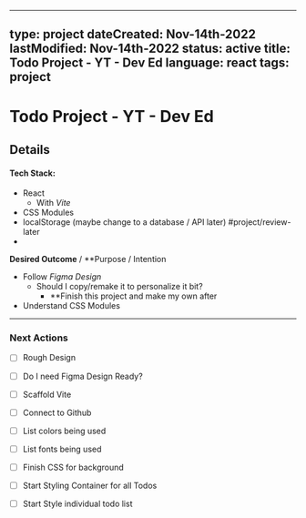 
---

type: project
dateCreated: Nov-14th-2022
lastModified: Nov-14th-2022
status: active
title: Todo Project - YT - Dev Ed
language: react
tags: project
---



# Todo Project - YT - Dev Ed


## Details

#### Tech Stack: 

-  React
	- With *Vite*
-  CSS Modules
- localStorage (maybe change to a database / API later) #project/review-later
- 


**Desired Outcome** / **Purpose / Intention 

- Follow *Figma Design*
	- Should  I copy/remake it to personalize it bit?
		- **Finish this project and make my own after
- Understand CSS Modules


_________

### Next Actions

- [ ]  Rough Design
- [ ] Do I need Figma Design Ready?
- [ ] Scaffold Vite 
- [ ] Connect to Github
- [ ] List colors being used
- [ ] List fonts being used
- [ ] Finish CSS for background
- [ ] Start Styling Container for all Todos
- [ ] Start Style individual todo list
 





